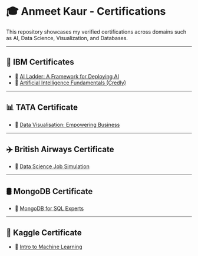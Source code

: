 # 🎓 Anmeet Kaur - Certifications

This repository showcases my verified certifications across domains such as AI, Data Science, Visualization, and Databases.

---

## 📘 IBM Certificates

- 📜 [AI Ladder: A Framework for Deploying AI](./IBM/AI_Ladder_Deployment.pdf)
- 📜 [Artificial Intelligence Fundamentals (Credly)](./IBM/AI_Fundamentals_Credly.pdf)

---

## 📊 TATA Certificate

- 📜 [Data Visualisation: Empowering Business](./TATA/Data_Visualization_Forage.pdf)

---

## ✈️ British Airways Certificate

- 📜 [Data Science Job Simulation](./British_Airways/Data_Science_Simulation.pdf)

---

## 🛢️ MongoDB Certificate

- 📜 [MongoDB for SQL Experts](./MongoDB/MongoDB_SQL_Experts.pdf)

---

## 🤖 Kaggle Certificate

- 📜 [Intro to Machine Learning](./Kaggle/Intro_to_Machine_Learning.png)
